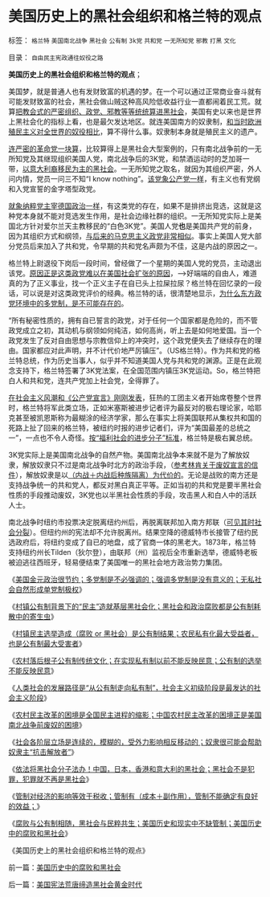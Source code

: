# 美国历史上的黑社会组织和格兰特的观点

标签： `格兰特` `美国南北战争` `黑社会` `公有制` `3k党` `共和党` `一无所知党` `邪教` `打黑` `文化` 

目录： `自由民主宪政通往奴役之路`

**美国历史上的黑社会组织和格兰特的观点**；



美国梦，就是普通人也有发财致富的机遇的梦。在一个可以通过正常商业奋斗就有可能发财致富的社会，黑社会做山贼这种高风险低收益行业一直都闹着民工荒。就算[把教会式的严密组织、政党、邪教等等统统算进黑社会](../../../2011/5/15/组织严密的政党和教会在美国吃不开.md)，美国有史以来也是世界上黑社会化的指标上看，也是最欠发达地区。就连美国南方的奴隶制，[和当时欧洲殖民主义对全世界的奴役相比](../../../2011/4/1/主权从那里来？什么是国际承认.md)，算不得什么事。奴隶制本身就是殖民主义的遗产。

[连严密的革命党一块算](../../../2011/5/15/组织严密的政党和教会在美国吃不开.md)，比较算得上是黑社会大型案例的，只有南北战争前的一无所知党及其继现组织美国人党，南北战争后的3K党，和禁酒运动时的芝加哥一带，[以意大利裔移民为主的黑社会](../../../2010/12/12/为什么黑手党不能政治统一意大利？.md)。一无所知党之取名，就因为其组织严密，外人问内情，党员一问三不知“I
know nothing”。[该党象公产党一样](../../../2010/9/10/波斯玛兹达共产主义运动;Zenoaster民主集中制.md)，有主义也有党纲和入党宣誓的金字塔型政党。

[就象纳粹党主宰德国政治一样](../../../2010/7/10/中国传统愤青崇拜德国纳粹.md)，有这类党的存在，如果不是排挤出竞选，这就是这种党本身就不能对竞选发生作用，是社会边缘社群的组织。一无所知党实际上是美国北方针对爱尔兰天主教移民的“白色3K党”。美国人党**也**是美国共产党的前身，因为其组织方式和纲领，[与后来的马克思主义政党非常相似](../../../2010/12/16/马克思主义是基督教分支；基督教是原始斯大林政党.md)。事实上美国人党大部分党员后来加入了共和党，令早期的共和党名声颇为不佳，这是内战的原因之一。

格兰特上尉退役下岗后一段时间，曾经做了一个星期的美国人党的党员，主动退出该党。[原因正是这类政党难以在美国社会扩张的原因](../../../2011/5/15/美国金元政治和挥金如土的政治.md)，——>好端端的自由人，难道真的为了正义事业，找一个正义主子在自已头上拉屎拉尿？格兰特在回忆录的一段话，可以说是对这类政党评价的经典。格兰特的话，很清楚地显示，[为什么东方政党环境中的多党制，是不可能存在的](../../../2011/5/14/美国不是多党制，美国政党组织形式.md)。



“所有秘密性质的，拥有自已誓言的政党，对于任何一个国家都是危险的，而不管政党成立之初，其动机与纲领如何纯洁，如何高尚，听上去是如何地爱国。当一个政党发生了反对自由思想与宗教信仰上的冲突时，这个政党便失去了继续存在的理由。国家都应对此声明，并不计代价地严厉镇压”。（US格兰特）。作为共和党的格兰特总统，作为历史当事人，似乎并不知道美国人党与共和党的渊源。正是在此观念支持下，格兰特签署了3K党法案，在全国范围内镇压3K党运动。So，格兰特把白人和共和党，连共产党加上社会党，全得罪了。

[在社会主义风潮和《公产党宣言》刚刚发表](../../../2011/2/19/“民主革命派”的马克思主义暴民习性.md)，狂热的工团主义者开始席卷整个世界时，格兰特将军此类立场，正如米塞斯被进步记者评为最反对的极右理论家，哈耶克甚至被凯恩斯称为最糊涂的经济学家，那么在事实上将美国联邦从集权共和国的死路上扯了回来的格兰特，被纽约时报的进步记者们，评为“美国最差的总统之一”，一点也不令人奇怪。[按“福利社会的进步分子”标准](../../../2011/2/20/选了北欧社会主义就选了北朝鲜.md)，格兰特是极右翼总统。

3K党实际上是美国南北战争的自然产物。美国南北战争本来就不是为了解放奴隶，解放奴隶只不过是南北战争时北方的政治手段，（[参考林肯关于废奴宣言的信件](../../../2011/5/4/林肯“解放黑奴，轰走黑鬼”.md)），解放奴隶是以[（内战＋内战后种族隔离）为代价的](../../../2011/5/7/乱世佳人灰飞烟灭；批评林肯不是否定伟人.md)。无论是战败的南方还是支持战争统一的共和党人，都反对黑白真正平等。正如当初的共和党是要半黑社会性质的手段推动废奴，3K党也以半黑社会性质的手段，攻击黑人和白人中的活跃人士。

南北战争时纽约市投票决定脱离纽约州后，再脱离联邦加入南方邦联（[可见其时社会分裂](../../../2011/3/28/美国解体和联合国危机.md)）。但纽约州的宪法却不允许脱离州。结果空降的德威特市长接管了纽约民选政府后，将纽约变成了自已的地盘，成了官商一体的黑老大。1873年，格兰特支持纽约州长Tilden（狄尔登），由联邦（州）监视后全市重新选举，德威特老板被迫逃往西班牙，轻易便结束了美国唯一的黑社会地方政治势力集团。

《[美国金元政治很节约；多党制是不必强调的；强调多党制是没有意义的；无私社会自然形成单党制极权](../../../2011/5/15/美国金元政治和挥金如土的政治.md)》

《[村镇公有制背景下的“民主”造就基层黑社会化；黑社会和政治腐败都是公有制耗散中的寄生虫](../../../2011/5/16/村镇民主改革的成功与黑社会.md)》

《[村镇民主选举造成（腐败 or
黑社会）是公有制结果；农民私有化最大受益者，也是公有制最大受害者](../../../2011/5/16/公有制“防民之富甚于防川”.md)》

《[农村落后根子公有制传统文化；在实现私有制以前不能反映民意；公有制的选举不能反映民意](../../../2011/5/17/农村落后根子是公有制传统文化.md)》

《[人类社会的发展路径是“从公有制走向私有制”，社会主义初级阶段是最发达的社会主义阶段](../../../2011/5/17/人类发展从公有制走向私有制.md)》

《[农村民主改革的困境是全国民主进程的缩影；中国农村民主改革的困境正是美国南北战争前废奴的困境](../../../2011/5/17/农村困境和美国南北战争.md)》

《[社会各阶层立场是连续的，模糊的，受外力影响相反移动的；奴隶很可能会帮助奴隶主“抗击解放者”](../../../2011/5/18/任何社会都没有固定的“阶级”.md)》

《[依法将黑社会分子法办！中国，日本，香港和意大利的黑社会；黑社会不是犯罪，犯罪就不再是黑社会](../../../2011/5/18/法办黑社会.md)》

《[管制对经济的影响等效于税收；管制有（成本＋副作用），管制不能确定有良好的效益；](../../../2011/5/18/美国早期不是自由放任的经济,管制对经济的影响等效于税收.md)》

《[腐败与公有制相随，黑社会与民粹共生；美国历史和现实中不缺管制；美国历史中的腐败和黑社会](../../../2011/5/19/美国历史中的腐败和黑社会.md)》

《美国历史上的黑社会组织和格兰特的观点》



前一篇：[美国历史中的腐败和黑社会](../../../2011/5/19/美国历史中的腐败和黑社会.md)

后一篇：[美国宪法荒唐缔造黑社会黄金时代](../../../2011/5/19/美国宪法荒唐缔造黑社会黄金时代.md)